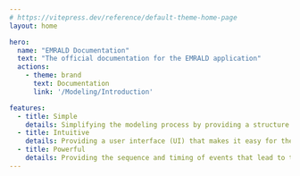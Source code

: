 ```yaml
---
# https://vitepress.dev/reference/default-theme-home-page
layout: home

hero:
  name: "EMRALD Documentation"
  text: "The official documentation for the EMRALD application"
  actions:
    - theme: brand
      text: Documentation
      link: '/Modeling/Introduction'

features:
  - title: Simple
    details: Simplifying the modeling process by providing a structure that corresponds to traditional PRA modeling methods.
  - title: Intuitive
    details: Providing a user interface (UI) that makes it easy for the user to model and visualize complex interactions.
  - title: Powerful
    details: Providing the sequence and timing of events that lead to the specified outcomes when calculating results
---
```



